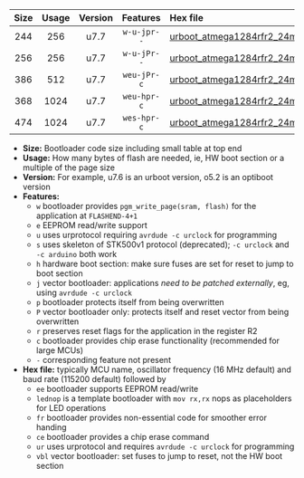 |Size|Usage|Version|Features|Hex file|
|:-:|:-:|:-:|:-:|:--|
|244|256|u7.7|`w-u-jpr--`|[urboot_atmega1284rfr2_24mhz_38400bps_lednop_ur_vbl.hex](https://raw.githubusercontent.com/stefanrueger/urboot.hex/main/mcus/atmega1284rfr2/fcpu_24mhz/38400_bps/urboot_atmega1284rfr2_24mhz_38400bps_lednop_ur_vbl.hex)|
|256|256|u7.7|`w-u-jPr--`|[urboot_atmega1284rfr2_24mhz_38400bps_ur_vbl.hex](https://raw.githubusercontent.com/stefanrueger/urboot.hex/main/mcus/atmega1284rfr2/fcpu_24mhz/38400_bps/urboot_atmega1284rfr2_24mhz_38400bps_ur_vbl.hex)|
|386|512|u7.7|`weu-jPr-c`|[urboot_atmega1284rfr2_24mhz_38400bps_ee_lednop_fr_ce_ur_vbl.hex](https://raw.githubusercontent.com/stefanrueger/urboot.hex/main/mcus/atmega1284rfr2/fcpu_24mhz/38400_bps/urboot_atmega1284rfr2_24mhz_38400bps_ee_lednop_fr_ce_ur_vbl.hex)|
|368|1024|u7.7|`weu-hpr-c`|[urboot_atmega1284rfr2_24mhz_38400bps_ee_lednop_fr_ce_ur.hex](https://raw.githubusercontent.com/stefanrueger/urboot.hex/main/mcus/atmega1284rfr2/fcpu_24mhz/38400_bps/urboot_atmega1284rfr2_24mhz_38400bps_ee_lednop_fr_ce_ur.hex)|
|474|1024|u7.7|`wes-hpr-c`|[urboot_atmega1284rfr2_24mhz_38400bps_ee_lednop_fr_ce.hex](https://raw.githubusercontent.com/stefanrueger/urboot.hex/main/mcus/atmega1284rfr2/fcpu_24mhz/38400_bps/urboot_atmega1284rfr2_24mhz_38400bps_ee_lednop_fr_ce.hex)|

- **Size:** Bootloader code size including small table at top end
- **Usage:** How many bytes of flash are needed, ie, HW boot section or a multiple of the page size
- **Version:** For example, u7.6 is an urboot version, o5.2 is an optiboot version
- **Features:**
  + `w` bootloader provides `pgm_write_page(sram, flash)` for the application at `FLASHEND-4+1`
  + `e` EEPROM read/write support
  + `u` uses urprotocol requiring `avrdude -c urclock` for programming
  + `s` uses skeleton of STK500v1 protocol (deprecated); `-c urclock` and `-c arduino` both work
  + `h` hardware boot section: make sure fuses are set for reset to jump to boot section
  + `j` vector bootloader: applications *need to be patched externally*, eg, using `avrdude -c urclock`
  + `p` bootloader protects itself from being overwritten
  + `P` vector bootloader only: protects itself and reset vector from being overwritten
  + `r` preserves reset flags for the application in the register R2
  + `c` bootloader provides chip erase functionality (recommended for large MCUs)
  + `-` corresponding feature not present
- **Hex file:** typically MCU name, oscillator frequency (16 MHz default) and baud rate (115200 default) followed by
  + `ee` bootloader supports EEPROM read/write
  + `lednop` is a template bootloader with `mov rx,rx` nops as placeholders for LED operations
  + `fr` bootloader provides non-essential code for smoother error handing
  + `ce` bootloader provides a chip erase command
  + `ur` uses urprotocol and requires `avrdude -c urclock` for programming
  + `vbl` vector bootloader: set fuses to jump to reset, not the HW boot section

